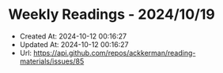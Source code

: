 # Weekly Readings - 2024/10/19

- Created At: 2024-10-12 00:16:27
- Updated At: 2024-10-12 00:16:27
- Url: https://api.github.com/repos/ackkerman/reading-materials/issues/85

